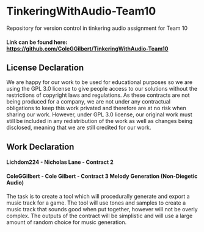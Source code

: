 # TinkeringWithAudio-Team10
Repository for version control in tinkering audio assignment for Team 10

#### Link can be found here: https://github.com/ColeGGilbert/TinkeringWithAudio-Team10

## License Declaration
We are happy for our work to be used for educational purposes so we are using the GPL 3.0 license to give people access to our solutions without the restrictions of copyright laws and regulations. As these contracts are not being produced for a company, we are not under any contractual obligations to keep this work privated and therefore are at no risk when sharing our work. However, under GPL 3.0 license, our original work must still be included in any redistribution of the work as well as changes being disclosed, meaning that we are still credited for our work.

## Work Declaration
#### Lichdom224 - Nicholas Lane - Contract 2

#### ColeGGilbert - Cole Gilbert - Contract 3 Melody Generation (Non-Diegetic Audio)
The task is to create a tool which will procedurally generate and export a music track for a game. The tool will use tones and samples to create a music track that sounds good when put together, however will not be overly complex. The outputs of the contract will be simplistic and will use a large amount of random choice for music generation.
